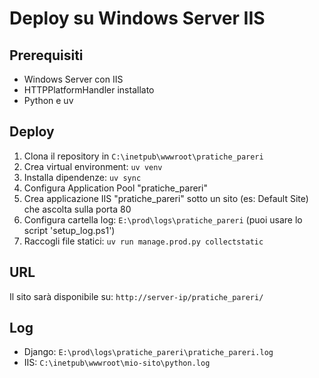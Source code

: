 # Deploy su Windows Server IIS

## Prerequisiti

- Windows Server con IIS
- HTTPPlatformHandler installato
- Python e uv

## Deploy

1. Clona il repository in `C:\inetpub\wwwroot\pratiche_pareri`
2. Crea virtual environment: `uv venv`
3. Installa dipendenze: `uv sync`
4. Configura Application Pool "pratiche_pareri"
5. Crea applicazione IIS "pratiche_pareri" sotto un sito (es: Default Site) che ascolta sulla porta 80
6. Configura cartella log: `E:\prod\logs\pratiche_pareri` (puoi usare lo script 'setup_log.ps1')
7. Raccogli file statici: `uv run manage.prod.py collectstatic`

## URL

Il sito sarà disponibile su: `http://server-ip/pratiche_pareri/`

## Log

- Django: `E:\prod\logs\pratiche_pareri\pratiche_pareri.log`
- IIS: `C:\inetpub\wwwroot\mio-sito\python.log`
